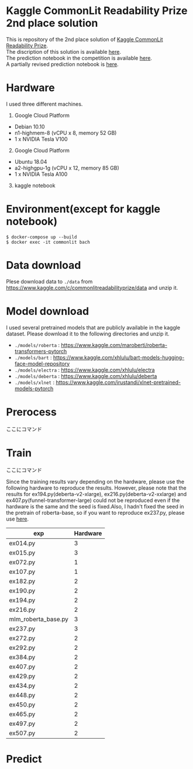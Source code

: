 # Kaggle CommonLit Readability Prize 2nd place solution

This is repository of the 2nd place solution of [Kaggle CommonLit Readability Prize](https://www.kaggle.com/c/commonlitreadabilityprize).  
The discription of this solution is available [here](https://www.kaggle.com/c/commonlitreadabilityprize/discussion/258328).  
The prediction notebook in the competition is available [here](https://www.kaggle.com/takoihiraokazu/lb-ensemble-add-electra-base-bert-base2-t5-diba2).  
A partially revised prediction notebook is [here](https://www.kaggle.com/takoihiraokazu/final-sub1).

# Hardware
I used three different machines.

1. Google Cloud Platform
- Debian 10.10
- n1-highmem-8 (vCPU x 8, memory 52 GB)
- 1 x NVIDIA Tesla V100

2.  Google Cloud Platform
- Ubuntu 18.04
- a2-highgpu-1g (vCPU x 12, memory 85 GB)
- 1 x NVIDIA Tesla A100

3. kaggle notebook

# Environment(except for kaggle notebook)
```
$ docker-compose up --build
$ docker exec -it commonlit bach
```

# Data download
Plese download data to `./data` from https://www.kaggle.com/c/commonlitreadabilityprize/data and unzip it.

# Model download
I used several pretrained models that are publicly available in the kaggle dataset. Please download it to the following directories and unzip it.
 - `./models/roberta` : https://www.kaggle.com/maroberti/roberta-transformers-pytorch
 - `./models/bart` : https://www.kaggle.com/xhlulu/bart-models-hugging-face-model-repository
 - `./models/electra` : https://www.kaggle.com/xhlulu/electra 
 - `./models/deberta` : https://www.kaggle.com/xhlulu/deberta
 - `./models/xlnet` : https://www.kaggle.com/irustandi/xlnet-pretrained-models-pytorch

 # Prerocess
 ここにコマンド

 # Train
 ここにコマンド

 Since the training results vary depending on the hardware, please use the following hardware to reproduce the results.
 However, please note that the results for ex194.py(deberta-v2-xlarge), ex216.py(deberta-v2-xxlarge) and ex407.py(funnel-transformer-large) could not be reproduced even if the hardware is the same and the seed is fixed.Also, I hadn't fixed the seed in the pretrain of roberta-base, so if you want to reproduce ex237.py, please use  [here](https://www.kaggle.com/takoihiraokazu/clrp-roberta-base-mlm).
 
| exp | Hardware|
| ---- | ---- | 
| ex014.py | 3 | 
| ex015.py | 3 | 
| ex072.py | 1 |
| ex107.py | 1 |
| ex182.py | 2 |
| ex190.py | 2 |
| ex194.py | 2 |
| ex216.py | 2 |
| mlm_roberta_base.py | 3 | 
| ex237.py | 3 |
| ex272.py | 2 |
| ex292.py | 2 |
| ex384.py | 2 |
| ex407.py | 2 |
| ex429.py | 2 |
| ex434.py | 2 |
| ex448.py | 2 |
| ex450.py | 2 |
| ex465.py | 2 |
| ex497.py | 2 |
| ex507.py | 2 |

 # Predict

